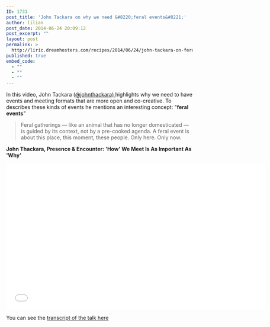 ```yaml
---
ID: 1731
post_title: 'John Tackara on why we need &#8220;feral events&#8221;'
author: lilian
post_date: 2014-06-24 20:09:12
post_excerpt: ""
layout: post
permalink: >
  http://liric.dreamhosters.com/recipes/2014/06/24/john-tackara-on-feral-events/
published: true
embed_code:
  - ""
  - ""
  - ""
---
```

In this video, John Tackara (<a class="ProfileHeaderCard-screennameLink u-linkComplex js-nav" href="https://twitter.com/johnthackara">@<span class="u-linkComplex-target">johnthackara) </span></a>highlights why we need to have events and meeting formats that are more open and co-creative. To describes these kinds of events he mentions an interesting concept: "<strong>feral events</strong>"
<blockquote>Feral gatherings — like an animal that has no longer domesticated — is guided by its context, not by a pre-cooked agenda.
A feral event is about this place, this moment, these people. Only here. Only now.</blockquote>
<p id="watch-headline-title" class="yt"><span id="eow-title" class="watch-title long-title yt-uix-expander-head" dir="ltr" title="John Thackara, Presence &amp; Encounter: 'How' We Meet Is As Important As 'Why'"><strong>John Thackara, Presence &amp; Encounter: 'How' We Meet Is As Important As 'Why'</strong> </span></p>
<iframe src="//www.youtube.com/embed/vBREklD7Rkg" width="700" height="394" frameborder="0" allowfullscreen="allowfullscreen"></iframe>
<p class="yt">You can see the <a href="http://changeobserver.designobserver.com/feature/presence-and-encounter--how-we-meet-is-as-important-as-why/38459/">transcript of the talk here</a></p>